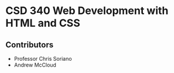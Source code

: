 # CSD 340 Web Development with HTML and CSS

## Contributors

* Professor Chris Soriano
* Andrew McCloud




